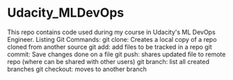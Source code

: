 # Udacity_MLDevOps
This repo contains code used during my course in Udacity's ML DevOps Engineer.
Listing Git Commands:
git clone: Creates a local copy of a repo cloned from another source
git add: add files to be tracked in a repo
git commit: Save changes done on a file
git push: shares updated file to remote repo (where can be shared with other users)
git branch: list all created branches
git checkout: moves to another branch
